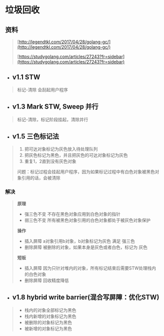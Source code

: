 # 垃圾回收

## 资料

> [http://legendtkl.com/2017/04/28/golang-gc/](http://legendtkl.com/2017/04/28/golang-gc/)
>
> [https://studygolang.com/articles/27243?fr=sidebar](https://studygolang.com/articles/27243?fr=sidebar)

* ## v1.1 STW

> 标记-清除 会刮起用户程序

* ## v1.3 Mark STW, Sweep 并行

> 标记-清除，标记阶段挂起，清除并行

* ## v1.5 三色标记法

> 1. 把可达对象标记为灰色放入待处理队列
> 2. 把灰色标记为黑色，并且把灰色的可达对象标记为灰色
> 3. 重复1，2直到没有灰色对象
>
> 问题：标记过程会挂起用户程序，因为如果标记过程中有白色对象被黑色对象引用的话，会被清除

### 解决

> **原理**
>
> * 强三色不变  不存在黑色对象应用到白色对象的指针
> * 弱三色不变 所有被黑色对象引用的白色对象都处于被灰色对象保护
>
> **操作**
>
> * 插入屏障  a对象引用b对象，b对象标记为灰色  满足 强三色
> * 删除屏障 被删除的对象，如果本身是灰色或者白色，标记为 灰色
>
> **短板**
>
> * 插入屏障  因为只针对堆内的对象，所有标记结束后需要STW处理栈内的白色对象
> * 删除屏障 回收精度降低

* ## v1.8 hybrid write barrier\(混合写屏障：优化STW\)

> * 栈内的对象全部标记为黑色
> * 栈内新增的对象标记为黑色
> * 被删除的对象标记为黑色
> * 被新增的对象标记为黑色



